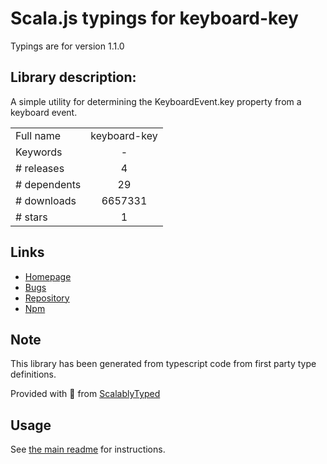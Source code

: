 
# Scala.js typings for keyboard-key

Typings are for version 1.1.0

## Library description:
A simple utility for determining the KeyboardEvent.key property from a keyboard event.

|                    |                 |
| ------------------ | :-------------: |
| Full name          | keyboard-key |
| Keywords           | - |
| # releases         | 4 |
| # dependents       | 29 |
| # downloads        | 6657331 |
| # stars            | 1 |

## Links
- [Homepage](https://github.com/levithomason/keyboard-key#readme)
- [Bugs](https://github.com/levithomason/keyboard-key/issues)
- [Repository](https://github.com/levithomason/keyboard-key)
- [Npm](https://www.npmjs.com/package/keyboard-key)
    


## Note
This library has been generated from typescript code from first party type definitions.

Provided with :purple_heart: from [ScalablyTyped](https://github.com/oyvindberg/ScalablyTyped)

## Usage
See [the main readme](../../readme.md) for instructions.


